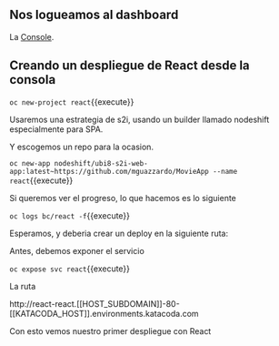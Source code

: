 ## Nos logueamos al dashboard 

La [Console](https://console-openshift-console-[[HOST_SUBDOMAIN]]-443-[[KATACODA_HOST]].environments.katacoda.com). 

## Creando un despliegue de React desde la consola

``oc new-project react``{{execute}}

Usaremos una estrategia de s2i, usando un builder llamado nodeshift especialmente para SPA.

Y escogemos un repo para la ocasion.



``oc new-app nodeshift/ubi8-s2i-web-app:latest~https://github.com/mguazzardo/MovieApp --name react``{{execute}}


Si queremos ver el progreso, lo que hacemos es lo siguiente

``oc logs bc/react -f``{{execute}}

Esperamos, y deberia crear un deploy en la siguiente ruta:

Antes, debemos exponer el servicio

``oc expose svc react``{{execute}}

La ruta

http://react-react.[[HOST_SUBDOMAIN]]-80-[[KATACODA_HOST]].environments.katacoda.com


Con esto vemos nuestro primer despliegue con React

